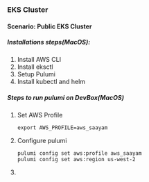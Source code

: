 ### EKS Cluster

#### Scenario: Public EKS Cluster

##### Installations steps(MacOS):
1. Install AWS CLI
2. Install eksctl
3. Setup Pulumi
4. Install kubectl and helm

##### Steps to run pulumi on DevBox(MacOS)

1. Set AWS Profile
   ```
   export AWS_PROFILE=aws_saayam
   ```
2. Configure pulumi
   ```
   pulumi config set aws:profile aws_saayam
   pulumi config set aws:region us-west-2
   ```
3. 